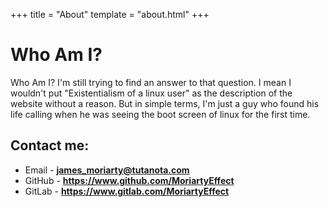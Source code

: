 +++
title = "About"
template = "about.html"
+++

# Who Am I?
Who Am I? I'm still trying to find an answer to that question. I mean I wouldn't put "Existentialism of a linux user" as the description of the website without a reason. But in simple terms, I'm just a guy who found his life calling when he was seeing the boot screen of linux for the first time.

## Contact me:

* Email - **james_moriarty@tutanota.com**
* GitHub - **https://www.github.com/MoriartyEffect**
* GitLab - **https://www.gitlab.com/MoriartyEffect**